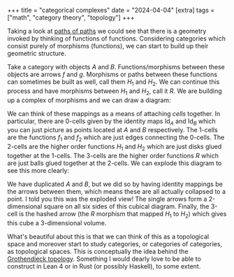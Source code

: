 +++
title = "categorical complexes"
date = "2024-04-04"
[extra]
tags = ["math", "category theory", "topology"]
+++

Taking a look at [paths of paths](/braindump/#paths-of-paths) we could see that there is a geometry invoked by thinking of functions of functions.
Considering categories which consist purely of morphisms (functions), we can start to build up their geometric structure.

Take a category with objects $A$ and $B$.
Functions/morphisms between these objects are arrows $f$ and $g$. 
Morphisms or paths between these functions can sometimes be built as well, call them $H_1$ and $H_2$.
We can continue this process and have morphisms between $H_1$ and $H_2$, call it $R$.
We are building up a complex of morphisms and we can draw a diagram:
<script type="text/tikz">


\tikzset{every picture/.style={line width=0.75pt}} %set default line width to 0.75pt        

\begin{tikzpicture}[x=0.75pt,y=0.75pt,yscale=-1,xscale=1]
%uncomment if require: \path (0,316); %set diagram left start at 0, and has height of 316

%Curve Lines [id:da487146387200325] 
\draw [color={rgb, 255:red, 107; green, 201; blue, 223 }  ,draw opacity=1 ]   (191,180) .. controls (221.07,249.46) and (348.78,249.18) .. (380.08,182.05) ;
\draw [shift={(381,180)}, rotate = 113.19] [fill={rgb, 255:red, 107; green, 201; blue, 223 }  ,fill opacity=1 ][line width=0.08]  [draw opacity=0] (10.72,-5.15) -- (0,0) -- (10.72,5.15) -- (7.12,0) -- cycle    ;
%Curve Lines [id:da1945322864470762] 
\draw [color={rgb, 255:red, 107; green, 201; blue, 223 }  ,draw opacity=1 ]   (191,140) .. controls (221.07,70.86) and (349.76,70.17) .. (380.11,137.93) ;
\draw [shift={(381,140)}, rotate = 247.71] [fill={rgb, 255:red, 107; green, 201; blue, 223 }  ,fill opacity=1 ][line width=0.08]  [draw opacity=0] (10.72,-5.15) -- (0,0) -- (10.72,5.15) -- (7.12,0) -- cycle    ;
%Curve Lines [id:da4801088212544069] 
\draw [color={rgb, 255:red, 107; green, 201; blue, 223 }  ,draw opacity=1 ]   (271.37,101.45) .. controls (258.96,104.64) and (250.73,117.08) .. (246.39,132.52) .. controls (243.99,141.04) and (242.79,150.51) .. (242.78,159.97) .. controls (242.78,160.02) and (242.78,160.07) .. (242.78,160.12) .. controls (242.78,183.51) and (249.95,207.05) .. (264.73,215.81) .. controls (266.14,216.65) and (267.62,217.34) .. (263.8,215.23)(270.63,98.55) .. controls (257.33,101.96) and (248.19,115.02) .. (243.5,131.7) .. controls (241.03,140.48) and (239.79,150.22) .. (239.78,159.97) .. controls (239.78,160.02) and (239.78,160.07) .. (239.78,160.12) .. controls (239.78,184.78) and (247.73,209.23) .. (263.2,218.39) .. controls (264.78,219.33) and (266.44,220.11) .. (262.77,218.13) ;
\draw [shift={(271,220)}, rotate = 193.94] [fill={rgb, 255:red, 107; green, 201; blue, 223 }  ,fill opacity=1 ][line width=0.08]  [draw opacity=0] (10.72,-5.15) -- (0,0) -- (10.72,5.15) -- (7.12,0) -- cycle    ;
%Curve Lines [id:da8625179344013716] 
\draw [color={rgb, 255:red, 107; green, 201; blue, 223 }  ,draw opacity=1 ]   (301.37,98.55) .. controls (314.58,101.96) and (323.77,115.01) .. (328.54,131.7) .. controls (331.05,140.47) and (332.35,150.22) .. (332.4,159.96) .. controls (332.4,160.19) and (332.4,160.41) .. (332.4,160.64) .. controls (332.4,185.15) and (324.5,209.33) .. (308.88,218.41) .. controls (307.29,219.34) and (305.62,220.12) .. (309.28,218.18)(300.63,101.45) .. controls (312.96,104.64) and (321.24,117.08) .. (325.66,132.52) .. controls (328.1,141.04) and (329.35,150.51) .. (329.4,159.98) .. controls (329.4,160.2) and (329.4,160.42) .. (329.4,160.64) .. controls (329.4,183.86) and (322.29,207.14) .. (307.38,215.82) .. controls (305.95,216.65) and (304.45,217.34) .. (308.27,215.28) ;
\draw [shift={(301,220)}, rotate = 346.31] [fill={rgb, 255:red, 107; green, 201; blue, 223 }  ,fill opacity=1 ][line width=0.08]  [draw opacity=0] (10.72,-5.15) -- (0,0) -- (10.72,5.15) -- (7.12,0) -- cycle    ;
%Straight Lines [id:da4100065257104788] 
\draw [color={rgb, 255:red, 107; green, 201; blue, 223 }  ,draw opacity=1 ][line width=0.75]    (261,160) -- (308,160) (271,156) -- (271,164)(281,156) -- (281,164)(291,156) -- (291,164)(301,156) -- (301,164) ;
\draw [shift={(311,160)}, rotate = 180] [fill={rgb, 255:red, 107; green, 201; blue, 223 }  ,fill opacity=1 ][line width=0.08]  [draw opacity=0] (10.72,-5.15) -- (0,0) -- (10.72,5.15) -- (7.12,0) -- cycle    ;

% Text Node
\draw (181,152.4) node [anchor=north west][inner sep=0.75pt]  [color={rgb, 255:red, 107; green, 201; blue, 223 }  ,opacity=1 ]  {$A$};
% Text Node
\draw (377,152.4) node [anchor=north west][inner sep=0.75pt]  [color={rgb, 255:red, 107; green, 201; blue, 223 }  ,opacity=1 ]  {$B$};
% Text Node
\draw (281,62.4) node [anchor=north west][inner sep=0.75pt]  [color={rgb, 255:red, 107; green, 201; blue, 223 }  ,opacity=1 ]  {$f_{1}$};
% Text Node
\draw (279,240.4) node [anchor=north west][inner sep=0.75pt]  [color={rgb, 255:red, 107; green, 201; blue, 223 }  ,opacity=1 ]  {$f_{2}$};
% Text Node
\draw (216,150.4) node [anchor=north west][inner sep=0.75pt]  [color={rgb, 255:red, 107; green, 201; blue, 223 }  ,opacity=1 ]  {$H_{1}$};
% Text Node
\draw (336,150.4) node [anchor=north west][inner sep=0.75pt]  [color={rgb, 255:red, 107; green, 201; blue, 223 }  ,opacity=1 ]  {$H_{2}$};
% Text Node
\draw (280,132.4) node [anchor=north west][inner sep=0.75pt]  [color={rgb, 255:red, 107; green, 201; blue, 223 }  ,opacity=1 ]  {$R$};


\end{tikzpicture}
</script>

We can think of these mappings as a means of attaching *cells* together.
In particular, there are $0$-cells given by the identity maps $\operatorname{Id}_A$ and $\operatorname{Id}_B$ which you can just picture as points located at $A$ and $B$ respectively.
The $1$-cells are the functions $f_1$ and $f_2$ which are just edges connecting the $0$-cells.
The $2$-cells are the higher order functions $H_1$ and $H_2$ which are just disks glued together at the $1$-cells.
The $3$-cells are the higher order functions $R$ which are just balls glued together at the $2$-cells.
We can explode this diagram to see this more clearly:
<script type="text/tikz">


\tikzset{every picture/.style={line width=0.75pt}} %set default line width to 0.75pt        

\begin{tikzpicture}[x=0.75pt,y=0.75pt,yscale=-1,xscale=1]
%uncomment if require: \path (0,300); %set diagram left start at 0, and has height of 300

%Straight Lines [id:da5209070161367693] 
\draw [color={rgb, 255:red, 107; green, 201; blue, 223 }  ,draw opacity=1 ]   (142.44,258.26) -- (207.56,211.74) ;
\draw [shift={(210,210)}, rotate = 144.46] [fill={rgb, 255:red, 107; green, 201; blue, 223 }  ,fill opacity=1 ][line width=0.08]  [draw opacity=0] (10.72,-5.15) -- (0,0) -- (10.72,5.15) -- (7.12,0) -- cycle    ;
\draw [shift={(140,260)}, rotate = 324.46] [fill={rgb, 255:red, 107; green, 201; blue, 223 }  ,fill opacity=1 ][line width=0.08]  [draw opacity=0] (10.72,-5.15) -- (0,0) -- (10.72,5.15) -- (7.12,0) -- cycle    ;
%Straight Lines [id:da5217858247647893] 
\draw [color={rgb, 255:red, 107; green, 201; blue, 223 }  ,draw opacity=1 ]   (362.44,258.26) -- (427.56,211.74) ;
\draw [shift={(430,210)}, rotate = 144.46] [fill={rgb, 255:red, 107; green, 201; blue, 223 }  ,fill opacity=1 ][line width=0.08]  [draw opacity=0] (10.72,-5.15) -- (0,0) -- (10.72,5.15) -- (7.12,0) -- cycle    ;
\draw [shift={(360,260)}, rotate = 324.46] [fill={rgb, 255:red, 107; green, 201; blue, 223 }  ,fill opacity=1 ][line width=0.08]  [draw opacity=0] (10.72,-5.15) -- (0,0) -- (10.72,5.15) -- (7.12,0) -- cycle    ;
%Straight Lines [id:da29027455470599506] 
\draw [color={rgb, 255:red, 107; green, 201; blue, 223 }  ,draw opacity=1 ]   (140,270) -- (337,270) ;
\draw [shift={(340,270)}, rotate = 180] [fill={rgb, 255:red, 107; green, 201; blue, 223 }  ,fill opacity=1 ][line width=0.08]  [draw opacity=0] (10.72,-5.15) -- (0,0) -- (10.72,5.15) -- (7.12,0) -- cycle    ;
%Straight Lines [id:da6981739734483432] 
\draw [color={rgb, 255:red, 107; green, 201; blue, 223 }  ,draw opacity=1 ]   (237,200) -- (424,200) ;
\draw [shift={(427,200)}, rotate = 180] [fill={rgb, 255:red, 107; green, 201; blue, 223 }  ,fill opacity=1 ][line width=0.08]  [draw opacity=0] (10.72,-5.15) -- (0,0) -- (10.72,5.15) -- (7.12,0) -- cycle    ;
%Straight Lines [id:da7727115299167708] 
\draw [color={rgb, 255:red, 107; green, 201; blue, 223 }  ,draw opacity=1 ]   (249.13,258.78) -- (311.8,214.01)(250.87,261.22) -- (313.55,216.45) ;
\draw [shift={(320,210)}, rotate = 144.46] [fill={rgb, 255:red, 107; green, 201; blue, 223 }  ,fill opacity=1 ][line width=0.08]  [draw opacity=0] (10.72,-5.15) -- (0,0) -- (10.72,5.15) -- (7.12,0) -- cycle    ;
%Straight Lines [id:da12157034287286872] 
\draw [color={rgb, 255:red, 107; green, 201; blue, 223 }  ,draw opacity=1 ]   (129,257) -- (129,103) ;
\draw [shift={(129,100)}, rotate = 90] [fill={rgb, 255:red, 107; green, 201; blue, 223 }  ,fill opacity=1 ][line width=0.08]  [draw opacity=0] (10.72,-5.15) -- (0,0) -- (10.72,5.15) -- (7.12,0) -- cycle    ;
\draw [shift={(129,260)}, rotate = 270] [fill={rgb, 255:red, 107; green, 201; blue, 223 }  ,fill opacity=1 ][line width=0.08]  [draw opacity=0] (10.72,-5.15) -- (0,0) -- (10.72,5.15) -- (7.12,0) -- cycle    ;
%Straight Lines [id:da3358377263590977] 
\draw [color={rgb, 255:red, 107; green, 201; blue, 223 }  ,draw opacity=1 ]   (348,257) -- (348,103) ;
\draw [shift={(348,100)}, rotate = 90] [fill={rgb, 255:red, 107; green, 201; blue, 223 }  ,fill opacity=1 ][line width=0.08]  [draw opacity=0] (10.72,-5.15) -- (0,0) -- (10.72,5.15) -- (7.12,0) -- cycle    ;
\draw [shift={(348,260)}, rotate = 270] [fill={rgb, 255:red, 107; green, 201; blue, 223 }  ,fill opacity=1 ][line width=0.08]  [draw opacity=0] (10.72,-5.15) -- (0,0) -- (10.72,5.15) -- (7.12,0) -- cycle    ;
%Straight Lines [id:da41171957328981024] 
\draw [color={rgb, 255:red, 107; green, 201; blue, 223 }  ,draw opacity=1 ]   (220,100) -- (220,187) ;
\draw [shift={(220,190)}, rotate = 270] [fill={rgb, 255:red, 107; green, 201; blue, 223 }  ,fill opacity=1 ][line width=0.08]  [draw opacity=0] (10.72,-5.15) -- (0,0) -- (10.72,5.15) -- (7.12,0) -- cycle    ;
%Straight Lines [id:da08848676662938271] 
\draw [color={rgb, 255:red, 107; green, 201; blue, 223 }  ,draw opacity=1 ]   (220,80) -- (220,33) ;
\draw [shift={(220,30)}, rotate = 90] [fill={rgb, 255:red, 107; green, 201; blue, 223 }  ,fill opacity=1 ][line width=0.08]  [draw opacity=0] (10.72,-5.15) -- (0,0) -- (10.72,5.15) -- (7.12,0) -- cycle    ;
%Straight Lines [id:da020083335181518613] 
\draw [color={rgb, 255:red, 107; green, 201; blue, 223 }  ,draw opacity=1 ]   (440,187) -- (440,85.29) -- (440,33) ;
\draw [shift={(440,30)}, rotate = 90] [fill={rgb, 255:red, 107; green, 201; blue, 223 }  ,fill opacity=1 ][line width=0.08]  [draw opacity=0] (10.72,-5.15) -- (0,0) -- (10.72,5.15) -- (7.12,0) -- cycle    ;
\draw [shift={(440,190)}, rotate = 270] [fill={rgb, 255:red, 107; green, 201; blue, 223 }  ,fill opacity=1 ][line width=0.08]  [draw opacity=0] (10.72,-5.15) -- (0,0) -- (10.72,5.15) -- (7.12,0) -- cycle    ;
%Straight Lines [id:da6638383759380284] 
\draw [color={rgb, 255:red, 107; green, 201; blue, 223 }  ,draw opacity=1 ]   (290,220) -- (290,100) (286,210) -- (294,210)(286,200) -- (294,200)(286,190) -- (294,190)(286,180) -- (294,180)(286,170) -- (294,170)(286,160) -- (294,160)(286,150) -- (294,150)(286,140) -- (294,140)(286,130) -- (294,130)(286,120) -- (294,120)(286,110) -- (294,110) ;
%Straight Lines [id:da35789723416170105] 
\draw [color={rgb, 255:red, 107; green, 201; blue, 223 }  ,draw opacity=1 ]   (290,80) -- (290,63) (286,70) -- (294,70) ;
\draw [shift={(290,60)}, rotate = 90] [fill={rgb, 255:red, 107; green, 201; blue, 223 }  ,fill opacity=1 ][line width=0.08]  [draw opacity=0] (10.72,-5.15) -- (0,0) -- (10.72,5.15) -- (7.12,0) -- cycle    ;
%Straight Lines [id:da4774146354604789] 
\draw [color={rgb, 255:red, 107; green, 201; blue, 223 }  ,draw opacity=1 ]   (140.44,78.26) -- (205.56,31.74) ;
\draw [shift={(208,30)}, rotate = 144.46] [fill={rgb, 255:red, 107; green, 201; blue, 223 }  ,fill opacity=1 ][line width=0.08]  [draw opacity=0] (10.72,-5.15) -- (0,0) -- (10.72,5.15) -- (7.12,0) -- cycle    ;
\draw [shift={(138,80)}, rotate = 324.46] [fill={rgb, 255:red, 107; green, 201; blue, 223 }  ,fill opacity=1 ][line width=0.08]  [draw opacity=0] (10.72,-5.15) -- (0,0) -- (10.72,5.15) -- (7.12,0) -- cycle    ;
%Straight Lines [id:da23636599923091772] 
\draw [color={rgb, 255:red, 107; green, 201; blue, 223 }  ,draw opacity=1 ]   (361.45,78.27) -- (427.55,31.73) ;
\draw [shift={(430,30)}, rotate = 144.85] [fill={rgb, 255:red, 107; green, 201; blue, 223 }  ,fill opacity=1 ][line width=0.08]  [draw opacity=0] (10.72,-5.15) -- (0,0) -- (10.72,5.15) -- (7.12,0) -- cycle    ;
\draw [shift={(359,80)}, rotate = 324.85] [fill={rgb, 255:red, 107; green, 201; blue, 223 }  ,fill opacity=1 ][line width=0.08]  [draw opacity=0] (10.72,-5.15) -- (0,0) -- (10.72,5.15) -- (7.12,0) -- cycle    ;
%Straight Lines [id:da05423203638866059] 
\draw [color={rgb, 255:red, 107; green, 201; blue, 223 }  ,draw opacity=1 ]   (138,90) -- (335,90) ;
\draw [shift={(338,90)}, rotate = 180] [fill={rgb, 255:red, 107; green, 201; blue, 223 }  ,fill opacity=1 ][line width=0.08]  [draw opacity=0] (10.72,-5.15) -- (0,0) -- (10.72,5.15) -- (7.12,0) -- cycle    ;
%Straight Lines [id:da8615657007027591] 
\draw [color={rgb, 255:red, 107; green, 201; blue, 223 }  ,draw opacity=1 ]   (230,20) -- (427,20) ;
\draw [shift={(430,20)}, rotate = 180] [fill={rgb, 255:red, 107; green, 201; blue, 223 }  ,fill opacity=1 ][line width=0.08]  [draw opacity=0] (10.72,-5.15) -- (0,0) -- (10.72,5.15) -- (7.12,0) -- cycle    ;
%Straight Lines [id:da5989940502812725] 
\draw [color={rgb, 255:red, 107; green, 201; blue, 223 }  ,draw opacity=1 ]   (248.13,78.78) -- (310.8,34.01)(249.87,81.22) -- (312.55,36.45) ;
\draw [shift={(319,30)}, rotate = 144.46] [fill={rgb, 255:red, 107; green, 201; blue, 223 }  ,fill opacity=1 ][line width=0.08]  [draw opacity=0] (10.72,-5.15) -- (0,0) -- (10.72,5.15) -- (7.12,0) -- cycle    ;

% Text Node
\draw (211,192.4) node [anchor=north west][inner sep=0.75pt]  [color={rgb, 255:red, 107; green, 201; blue, 223 }  ,opacity=1 ]  {$A$};
% Text Node
\draw (121,262.4) node [anchor=north west][inner sep=0.75pt]  [color={rgb, 255:red, 107; green, 201; blue, 223 }  ,opacity=1 ]  {$A$};
% Text Node
\draw (342,262.4) node [anchor=north west][inner sep=0.75pt]  [color={rgb, 255:red, 107; green, 201; blue, 223 }  ,opacity=1 ]  {$B$};
% Text Node
\draw (434,192.4) node [anchor=north west][inner sep=0.75pt]  [color={rgb, 255:red, 107; green, 201; blue, 223 }  ,opacity=1 ]  {$B$};
% Text Node
\draw (212,12.4) node [anchor=north west][inner sep=0.75pt]  [color={rgb, 255:red, 107; green, 201; blue, 223 }  ,opacity=1 ]  {$A$};
% Text Node
\draw (121,82.4) node [anchor=north west][inner sep=0.75pt]  [color={rgb, 255:red, 107; green, 201; blue, 223 }  ,opacity=1 ]  {$A$};
% Text Node
\draw (343,82.4) node [anchor=north west][inner sep=0.75pt]  [color={rgb, 255:red, 107; green, 201; blue, 223 }  ,opacity=1 ]  {$B$};
% Text Node
\draw (435,12.4) node [anchor=north west][inner sep=0.75pt]  [color={rgb, 255:red, 107; green, 201; blue, 223 }  ,opacity=1 ]  {$B$};


\end{tikzpicture}
</script>
We have duplicated $A$ and $B$, but we did so by having identity mappings be the arrows between them, which means these are all actually collapsed to a point. 
I told you this was the exploded view!
The single arrows form a 2-dimensional square on all six sides of this cubical diagram. 
Finally, the 3-cell is the hashed arrow (the $R$ morphism that mapped $H_1$ to $H_2$) which gives this cube a 3-dimensional volume.

What's beautiful about this is that we can think of this as a topological space and moreover start to study categories, or categories of categories, as topological spaces.
This is conceptually the idea behind the [Grothendieck topology](https://en.wikipedia.org/wiki/Grothendieck_topology).
Something I would dearly love to be able to construct in Lean 4 or in Rust (or possibly Haskell), to some extent.